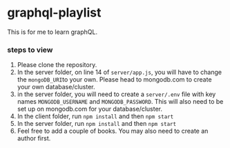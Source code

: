 # graphql-playlist
This is for me to learn graphQL. 

### steps to view
1. Please clone the repository. 
2. In the server folder, on line 14 of `server/app.js`, you will have to change the `mongoDB_URI`to your own. Please head to mongodb.com to create your own database/cluster. 
3. in the server folder, you will need to create a `server/.env` file with key names `MONGODB_USERNAME` and `MONGODB_PASSWORD`. This will also need to be set up on mongodb.com for your database/cluster. 
3. In the client folder, run `npm install` and then `npm start`
4. In the server folder, run `npm install` and then `npm start`
5. Feel free to add a couple of books. You may also need to create an author first. 
